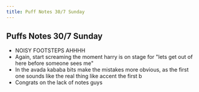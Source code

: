 ```yaml
---
title: Puff Notes 30/7 Sunday
---
```


## Puffs Notes 30/7 Sunday
- NOISY FOOTSTEPS AHHHH
- Again, start screaming the moment harry is on stage for "lets get out of here before someone sees me"
- In the avada kababa bits make the mistakes more obvious, as the first one sounds like the real thing like accent the first b
- Congrats on the lack of notes guys
